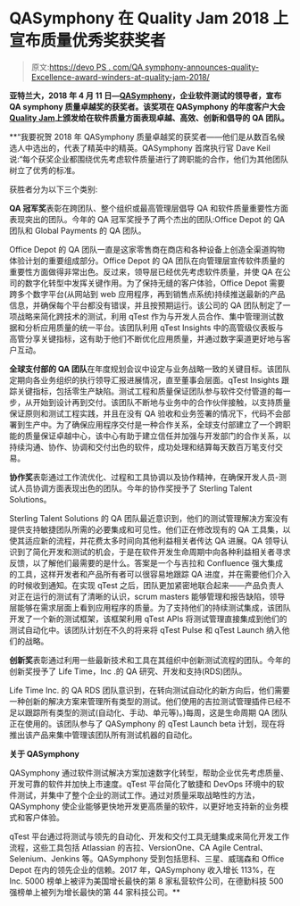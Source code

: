 # QASymphony 在 Quality Jam 2018 上宣布质量优秀奖获奖者

> 原文:[https://devo PS . com/QA symphony-announces-quality-Excellence-award-winders-at-quality-jam-2018/](https://devops.com/qasymphony-announces-quality-excellence-award-winners-at-quality-jam-2018/)

**亚特兰大，2018 年 4 月 11 日—**[](https://www.qasymphony.com/)**[QASymphony](https://www.qasymphony.com/)，企业软件测试的领导者，宣布 QA symphony 质量卓越奖的获奖者。该奖项在 QASymphony 的年度客户大会[Quality Jam](http://qualityjam.com/atlanta/)上颁发给在软件质量方面表现卓越、高效、创新和倡导的 QA 团队。**

 **“我要祝贺 2018 年 QASymphony 质量卓越奖的获奖者——他们是从数百名候选人中选出的，代表了精英中的精英。QASymphony 首席执行官 Dave Keil 说:“每个获奖企业都围绕优先考虑软件质量进行了跨职能的合作，他们为其他团队树立了优秀的标准。

获胜者分为以下三个类别:

**QA 冠军奖**表彰在跨团队、整个组织或最高管理层倡导 QA 和软件质量重要性方面表现突出的团队。今年的 QA 冠军奖授予了两个杰出的团队:Office Depot 的 QA 团队和 Global Payments 的 QA 团队。

Office Depot 的 QA 团队一直是这家零售商在商店和各种设备上创造全渠道购物体验计划的重要组成部分。Office Depot 的 QA 团队在向管理层宣传软件质量的重要性方面做得非常出色。反过来，领导层已经优先考虑软件质量，并使 QA 在公司的数字化转型中发挥关键作用。为了保持无缝的客户体验，Office Depot 需要跨多个数字平台(从网站到 web 应用程序，再到销售点系统)持续推送最新的产品信息，并确保每个平台都没有错误，并且按预期运行。该公司的 QA 团队制定了一项战略来简化跨技术的测试，利用 qTest 作为与开发人员合作、集中管理测试数据和分析应用质量的统一平台。该团队利用 qTest Insights 中的高管级仪表板与高管分享关键指标，这有助于他们不断优化应用质量，并通过数字渠道更好地与客户互动。

**全球支付部的 QA 团队**在年度规划会议中设定与业务战略一致的关键目标。该团队定期向各业务组织的执行领导汇报进展情况，直至董事会层面。qTest Insights 跟踪关键指标，包括零生产缺陷。测试工程和质量保证团队参与软件交付管道的每一步，从开始到设计再到交付。该团队不断地与业务中的合作伙伴接触，以支持质量保证原则和测试工程实践，并且在没有 QA 验收和业务签署的情况下，代码不会部署到生产中。为了确保应用程序交付是一种合作关系，全球支付部建立了一个跨职能的质量保证卓越中心，该中心有助于建立信任并加强与开发部门的合作关系，以持续沟通、协作、协调和交付出色的软件，成功处理和结算每天数百万笔支付交易。

**协作奖**表彰通过工作流优化、过程和工具协调以及协作精神，在确保开发人员-测试人员协调方面表现出色的团队。今年的协作奖授予了 Sterling Talent Solutions。

Sterling Talent Solutions 的 QA 团队最近意识到，他们的测试管理解决方案没有提供支持敏捷团队所需的必要集成和可见性。他们正在修改现有的 QA 工具集，以使其适应新的流程，并花费太多时间向其他利益相关者传达 QA 进展。QA 领导认识到了简化开发和测试的机会，于是在软件开发生命周期中向各种利益相关者寻求反馈，以了解他们最需要的是什么。答案是一个与吉拉和 Confluence 强大集成的工具，这样开发者和产品所有者可以很容易地跟踪 QA 进度，并在需要他们介入的时候收到通知。在实现 qTest 之后，团队更加紧密地联合起来——产品负责人对正在运行的测试有了清晰的认识，scrum masters 能够管理和报告缺陷，领导层能够在需求层面上看到应用程序的质量。为了支持他们的持续测试集成，该团队开发了一个新的测试框架，该框架利用 qTest APIs 将测试管理直接集成到他们的测试自动化中。该团队计划在不久的将来将 qTest Pulse 和 qTest Launch 纳入他们的战略。

**创新奖**表彰通过利用一些最新技术和工具在其组织中创新测试流程的团队。今年的创新奖授予了 Life Time，Inc .的 QA 研究、开发和支持(RDS)团队。

Life Time Inc. 的 QA RDS 团队意识到，在转向测试自动化的新方向后，他们需要一种创新的解决方案来管理所有类型的测试。他们使用的吉拉测试管理插件已经不足以跟踪所有类型的测试(自动化、手动、单元等)。)每周，这是生命周期 QA 团队正在使用的。该团队参与了 QASymphony 的 qTest Launch beta 计划，现在将推出该产品来集中管理该团队所有测试机器的自动化。

**关于 QASymphony**

QASymphony 通过软件测试解决方案加速数字化转型，帮助企业优先考虑质量、开发可靠的软件并加快上市速度。qTest 平台简化了敏捷和 DevOps 环境中的软件测试，并集中了整个企业的测试工作。通过对质量采取战略性的方法，QASymphony 使企业能够更快地开发更高质量的软件，以更好地支持新的业务模式和客户体验。

qTest 平台通过将测试与领先的自动化、开发和交付工具无缝集成来简化开发工作流程，这些工具包括 Atlassian 的吉拉、VersionOne、CA Agile Central、Selenium、Jenkins 等。QASymphony 受到包括思科、三星、威瑞森和 Office Depot 在内的领先企业的信赖。2017 年，QASymphony 收入增长 113%，在 Inc. 5000 榜单上被评为美国增长最快的第 8 家私营软件公司，在德勤科技 500 强榜单上被列为增长最快的第 44 家科技公司。**